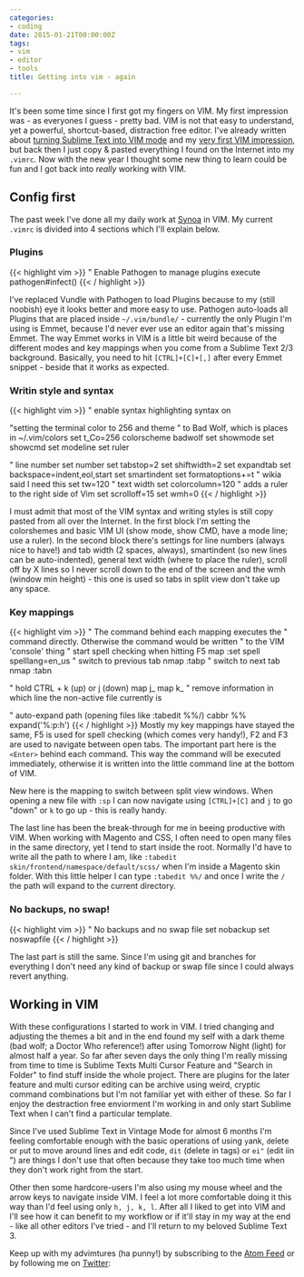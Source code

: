 ```yaml
---
categories:
- coding
date: 2015-01-21T00:00:00Z
tags:
- vim
- editor
- tools
title: Getting into vim - again

---
```


It's been some time since I first got my fingers on VIM. My first impression was - as everyones I guess - pretty bad.
VIM is not that easy to understand, yet a powerful, shortcut-based, distraction free editor. I've already written about
[turning Sublime Text into VIM mode](/noobish-vim/) and my [very first VIM impression](/vim-first-impressions/), but
back then I just copy & pasted everything I found on the Internet into my `.vimrc`. Now with the new year I thought some
new thing to learn could be fun and I got back into _really_ working with VIM.

## Config first
The past week I've done all my daily work at [Synoa](http://synoa.de) in VIM. My current `.vimrc` is divided into 4
sections which I'll explain below.

### Plugins
{{< highlight vim >}}
" Enable Pathogen to manage plugins
execute pathogen#infect()
{{< / highlight >}}

I've replaced Vundle with Pathogen to load Plugins because to my (still noobish) eye it looks better and more easy to
use. Pathogen auto-loads all Plugins that are placed inside `~/.vim/bundle/` - currently the only Plugin I'm using is
Emmet, because I'd never ever use an editor again that's missing Emmet. The way Emmet works in VIM is a little bit weird
because of the different modes and key mappings when you come from a Sublime Text 2/3 background. Basically, you need to
hit `[CTRL]+[C]+[,]` after every Emmet snippet - beside that it works as expected.

### Writin style and syntax
{{< highlight vim >}}
" enable syntax highlighting
syntax on

"setting the terminal color to 256 and theme
" to Bad Wolf, which is places in ~/.vim/colors
set t_Co=256
colorscheme badwolf
set showmode
set showcmd
set modeline
set ruler

" line number
set number
set tabstop=2
set shiftwidth=2
set expandtab
set backspace=indent,eol,start
set smartindent
set formatoptions+=t " wikia said I need this
set tw=120 " text width
set colorcolumn=120 " adds a ruler to the right side of Vim
set scrolloff=15
set wmh=0
{{< / highlight >}}

I must admit that most of the VIM syntax and writing styles is still copy pasted from all over the Internet. In the
first block I'm setting the colorshemes and basic VIM UI (show mode, show CMD, have a mode line; use a ruler). In the
second block there's settings for line numbers (always nice to have!) and tab width (2 spaces, always), smartindent (so
new lines can be auto-indented), general text width (where to place the ruler), scroll off by X lines so I never scroll
down to the end of the screen and the wmh (window min height) - this one is used so tabs in split view don't take up any
space.

### Key mappings
{{< highlight vim >}}
" The <Enter> command behind each mapping executes the
" command directly. Otherwise the command would be written
" to the VIM 'console' thing
" start spell checking when hitting F5
map <F5> :set spell spelllang=en_us <Enter>
" switch to previous tab
nmap <F2> :tabp <Enter>
" switch to next tab
nmap <F3> :tabn <Enter>

" hold CTRL + k (up) or j (down)
map <C-J> <C-W>j<C-W>_
map <C-K> <C-W>k<C-W>_
" remove information in which line the non-active file currently is

" auto-expand path (opening files like :tabedit %%/)
cabbr <expr> %% expand('%:p:h')
{{< / highlight >}}
Mostly my key mappings have stayed the same, F5 is used for spell checking (which comes very handy!), F2 and F3 are used
to navigate between open tabs. The important part here is the `<Enter>` behind each command. This way the command will
be executed immediately, otherwise it is written into the little command line at the bottom of VIM.

New here is the mapping to switch between split view windows. When opening a new file with `:sp` I can now navigate
using `[CTRL]+[C]` and `j` to go "down" or `k` to go up - this is really handy.

The last line has been the break-through for me in beeing productive with VIM. When working with Magento and CSS, I
often need to open many files in the same directory, yet I tend to start inside the root. Normally I'd have to write all
the path to where I am, like `:tabedit skin/frontend/namespace/default/scss/` when I'm inside a Magento skin folder.
With this little helper I can type `:tabedit %%/` and once I write the `/` the path will expand to the current
directory.

### No backups, no swap!
{{< highlight vim >}}
" No backups and no swap file
set nobackup
set noswapfile
{{< / highlight >}}

The last part is still the same. Since I'm using git and branches for everything I don't need any kind of backup or swap
file since I could always revert anything. 

## Working in VIM

With these configurations I started to work in VIM. I tried changing and adjusting the themes a bit and in the end found my
self with a dark theme (bad wolf; a Doctor Who reference!) after using Tomorrow Night (light) for almost half a year. So
far after seven days the only thing I'm really missing from time to time is Sublime Texts Multi Cursor Feature and
"Search in Folder" to find stuff inside the whole project. There are plugins for the later feature and multi cursor
editing can be archive using weird, cryptic command combinations but I'm not familiar yet with either of these. So far I
enjoy the destraction free enviorment I'm working in and only start Sublime Text when I can't find a particular
template. 

Since I've used Sublime Text in Vintage Mode for almost 6 months I'm feeling comfortable enough with the basic
operations of using `y`ank, `d`elete or `p`ut to move around lines and edit code, `dit` (delete in tags) or `ei"` (edit
iin ") are things I don't use that often because they take too much time when they don't work right from the start. 

Other then some hardcore-users I'm also using my mouse wheel and the arrow keys to navigate inside VIM. I feel a lot
more comfortable doing it this way than I'd feel using only `h, j, k, l`. After all I liked to get into VIM and I'll see
how it can benefit to my workflow or if it'll stay in my way at the end - like all other editors I've tried - and I'll
return to my beloved Sublime Text 3. 

Keep up with my advimtures (ha punny!) by subscribing to the [Atom Feed](/atom.xml) or by following me on
[Twitter](https://twitter.com/_kevinatari): 
